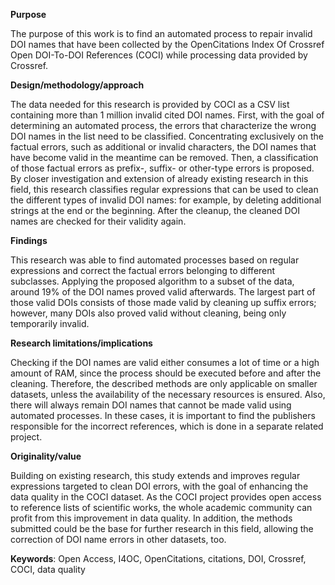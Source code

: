 **Purpose** 

The purpose of this work is to find an automated process to repair invalid DOI names that have been collected by the OpenCitations Index Of Crossref Open DOI-To-DOI References (COCI) while processing data provided by Crossref. 

**Design/methodology/approach** 

The data needed for this research is provided by COCI as a CSV list containing more than 1 million invalid cited DOI names. First, with the goal of determining an automated process, the errors that characterize the wrong DOI names in the list need to be classified. Concentrating exclusively on the factual errors, such as additional or invalid characters, the DOI names that have become valid in the meantime can be removed. Then, a classification of those factual errors as prefix-, suffix- or other-type errors is proposed. By closer investigation and extension of already existing research in this field, this research classifies regular expressions that can be used to clean the different types of invalid DOI names: for example, by deleting additional strings at the end or the beginning. After the cleanup, the cleaned DOI names are checked for their validity again. 

**Findings** 

This research was able to find automated processes based on regular expressions and correct the factual errors belonging to different subclasses. Applying the proposed algorithm to a subset of the data, around 19% of the DOI names proved valid afterwards. The largest part of those valid DOIs consists of those made valid by cleaning up suffix errors; however, many DOIs also proved valid without cleaning, being only temporarily invalid. 

**Research limitations/implications** 

Checking if the DOI names are valid either consumes a lot of time or a high amount of RAM, since the process should be executed before and after the cleaning. Therefore, the described methods are only applicable on smaller datasets, unless the availability of the necessary resources is ensured. Also, there will always remain DOI names that cannot be made valid using automated processes. In these cases, it is important to find the publishers responsible for the incorrect references, which is done in a separate related project. 

**Originality/value** 

Building on existing research, this study extends and improves regular expressions targeted to clean DOI errors, with the goal of enhancing the data quality in the COCI dataset. As the COCI project provides open access to reference lists of scientific works, the whole academic community can profit from this improvement in data quality. In addition, the methods submitted could be the base for further research in this field, allowing the correction of DOI name errors in other datasets, too. 

**Keywords**: Open Access, I4OC, OpenCitations, citations, DOI, Crossref, COCI, data quality
